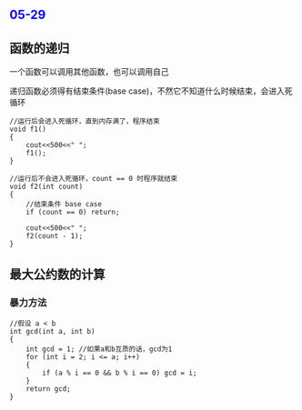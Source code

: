 <h2 style="color:blue">05-29</h2>

## 函数的递归

一个函数可以调用其他函数，也可以调用自己

递归函数必须得有结束条件(base case)，不然它不知道什么时候结束，会进入死循环

```
//运行后会进入死循环，直到内存满了，程序结束
void f1()
{
    cout<<500<<" ";
    f1();
}

```

```
//运行后不会进入死循环，count == 0 时程序就结束
void f2(int count)
{
    //结束条件 base case
    if (count == 0) return;

    cout<<500<<" ";
    f2(count - 1);
}

```

## 最大公约数的计算

### 暴力方法

```
//假设 a < b
int gcd(int a, int b)
{
    int gcd = 1; //如果a和b互质的话，gcd为1
    for (int i = 2; i <= a; i++)
    {
        if (a % i == 0 && b % i == 0) gcd = i;
    }
    return gcd;
}
```